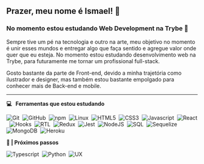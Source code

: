 ## Prazer, meu nome é Ismael! 👋
### No momento estou estudando Web Development na Trybe :rocket:
<!-- Prazer, meu nome é Ismael! -->

Sempre tive um pé na tecnologia e outro na arte, meu objetivo no momento é unir esses mundos e entregar algo que faça sentido e agregue valor onde quer que eu esteja. No momento estou estudando desenvolvimento web na Trybe, para futuramente me tornar um profissional full-stack.

Gosto bastante da parte de Front-end, devido a minha trajetória como ilustrador e designer, mas também estou bastante empolgado para conhecer mais de Back-end e mobile.

<hr/>


<b> :computer: &nbsp; Ferramentas que estou estudando </b>
  <br/>


![Git](https://img.shields.io/badge/-Git-F05032?style=flat=square&logo=git&logoColor=white)&nbsp;
![GitHub](https://img.shields.io/badge/-GitHub-181717?style=flat=square&logo=github&logoColor=white)&nbsp;
![npm](https://img.shields.io/badge/-npm-CB3837?style=flat=square&logo=npm&logoColor=white)&nbsp;
![Linux](https://img.shields.io/badge/-Linux-FCC624?style=flat=square&logo=linux&logoColor=black)&nbsp;
![HTML5](https://img.shields.io/badge/-HTML5-E34F26?style=flat=square&logo=html5&logoColor=white)&nbsp;
![CSS3](https://img.shields.io/badge/-CSS3-1572B6?style=flat=square&logo=css3&logoColor=white)&nbsp;
![Javascript](https://img.shields.io/badge/-Javascript-yellow?style=flat=square&logo=javascript&logoColor=white)&nbsp;
![React](https://img.shields.io/badge/-React-61DAFB?style=flat=square&logo=react&logoColor=black)&nbsp;
![Hooks](https://img.shields.io/badge/-Hooks-61DAFB?style=flat=square&logo=react&logoColor=black)&nbsp;
![RTL](https://img.shields.io/badge/-RTL-61DAFB?style=flat=square&logo=react&logoColor=black)&nbsp;
![Redux](https://img.shields.io/badge/-Redux-764ABC?style=flat=square&logo=redux&logoColor=white)&nbsp;
![Jest](https://img.shields.io/badge/-Jest-C21325?style=flat=square&logo=jest&logoColor=white)&nbsp;
![NodeJS](https://img.shields.io/badge/-Node.Js-339933?style=flat=square&logo=node.js&logoColor=white)&nbsp;
![SQL](https://img.shields.io/badge/-SQL-4479A1?style=flat=square&logo=mysql&logoColor=white)&nbsp;
![Sequelize](https://img.shields.io/badge/-Sequelize-52B0E7?style=flat=square&logo=sequelize&logoColor=white)&nbsp;
![MongoDB](https://img.shields.io/badge/-MongoDB-47A248?style=flat=square&logo=mongodb&logoColor=white)&nbsp;
![Heroku](https://img.shields.io/badge/-Heroku-430098?style=flat=square&logo=heroku&logoColor=white)&nbsp;

<b>🚶 | Próximos passos</b>

![Typescript](https://img.shields.io/badge/-TypeScript-3178C6?style=flat=square&logo=typescript&logoColor=white)&nbsp;
![Python](https://img.shields.io/badge/-Python-3776AB?style=flat=square&logo=python&logoColor=white)&nbsp;
![UX](https://img.shields.io/badge/-UX/UI%20design-red)&nbsp;

<!--
Tecnologias
/static/media/javascript.fd46ca41.svg icon/static/media/react.e27571ea.svg icon/static/media/redux.a9567540.svg icon/static/media/git.fd381642.svg icon/static/media/eslint.a3797a8b.svg icon/static/media/jest.bdea2af6.svg icon/static/media/mongodb.1aca075d.svg icon/static/media/nodejs.615ffbea.svg icon/static/media/mysql.0697e026.svg icon

**IsTorres/IsTorres** is a ✨ _special_ ✨ repository because its `README.md` (this file) appears on your GitHub profile.

Here are some ideas to get you started:

- 🔭 I’m currently working on ...
- 🌱 I’m currently learning ...
- 👯 I’m looking to collaborate on ...
- 🤔 I’m looking for help with ...
- 💬 Ask me about ...
- 📫 How to reach me: ...
- ⚡ Fun fact: ...
-->

